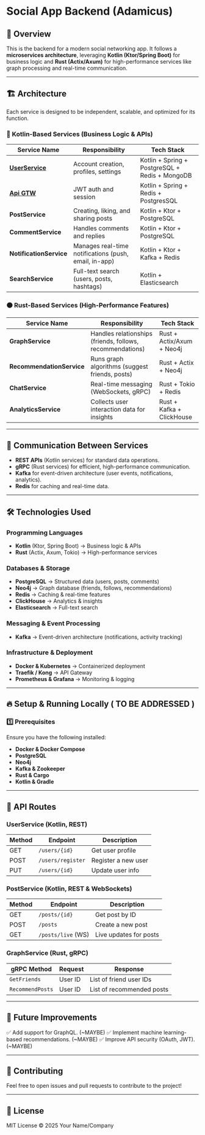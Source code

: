 # Social App Backend (Adamicus)

## 📌 Overview
This is the backend for a modern social networking app. It follows a **microservices architecture**, leveraging **Kotlin (Ktor/Spring Boot)** for business logic and **Rust (Actix/Axum)** for high-performance services like graph processing and real-time communication.

---

## 🏗️ Architecture
Each service is designed to be independent, scalable, and optimized for its function.

### **🔹 Kotlin-Based Services** (Business Logic & APIs)
| Service Name       | Responsibility                                      | Tech Stack                        |
|-------------------|-------------------------------------------------|--------------------------------|
| **[UserService](https://github.com/AncutaIoan/user-service)**     | Account creation, profiles, settings             | Kotlin + Spring  + PostgreSQL + Redis + MongoDB |
| **[Api GTW](https://github.com/AncutaIoan/gateway)**         | JWT auth and session                             | Kotlin + Spring + Redis + PostgresSQL |
| **PostService**     | Creating, liking, and sharing posts              | Kotlin + Ktor + PostgreSQL      |
| **CommentService**  | Handles comments and replies                     | Kotlin + Ktor + PostgreSQL      |
| **NotificationService** | Manages real-time notifications (push, email, in-app) | Kotlin + Ktor + Kafka + Redis  |
| **SearchService**   | Full-text search (users, posts, hashtags)        | Kotlin + Elasticsearch         |

### **🟠 Rust-Based Services** (High-Performance Features)
| Service Name          | Responsibility                                       | Tech Stack                     |
|----------------------|------------------------------------------------|-----------------------------|
| **GraphService**       | Handles relationships (friends, follows, recommendations) | Rust + Actix/Axum + Neo4j     |
| **RecommendationService** | Runs graph algorithms (suggest friends, posts)   | Rust + Actix + Neo4j          |
| **ChatService**        | Real-time messaging (WebSockets, gRPC)             | Rust + Tokio + Redis          |
| **AnalyticsService**   | Collects user interaction data for insights        | Rust + Kafka + ClickHouse     |

---

## 📡 Communication Between Services

- **REST APIs** (Kotlin services) for standard data operations.
- **gRPC** (Rust services) for efficient, high-performance communication.
- **Kafka** for event-driven architecture (user events, notifications, analytics).
- **Redis** for caching and real-time data.

---

## 🛠️ Technologies Used

### **Programming Languages**
- **Kotlin** (Ktor, Spring Boot) → Business logic & APIs
- **Rust** (Actix, Axum, Tokio) → High-performance services

### **Databases & Storage**
- **PostgreSQL** → Structured data (users, posts, comments)
- **Neo4j** → Graph database (friends, follows, recommendations)
- **Redis** → Caching & real-time features
- **ClickHouse** → Analytics & insights
- **Elasticsearch** → Full-text search

### **Messaging & Event Processing**
- **Kafka** → Event-driven architecture (notifications, activity tracking)

### **Infrastructure & Deployment**
- **Docker & Kubernetes** → Containerized deployment
- **Traefik / Kong** → API Gateway
- **Prometheus & Grafana** → Monitoring & logging

---

## 🔥 Setup & Running Locally ( TO BE ADDRESSED )

### **1️⃣ Prerequisites**
Ensure you have the following installed:
- **Docker & Docker Compose**
- **PostgreSQL**
- **Neo4j**
- **Kafka & Zookeeper**
- **Rust & Cargo**
- **Kotlin & Gradle**


---

## 🚀 API Routes

### **UserService** (Kotlin, REST)
| Method | Endpoint              | Description              |
|--------|----------------------|--------------------------|
| GET    | `/users/{id}`         | Get user profile        |
| POST   | `/users/register`     | Register a new user     |
| PUT    | `/users/{id}`         | Update user info        |

### **PostService** (Kotlin, REST & WebSockets)
| Method | Endpoint              | Description                 |
|--------|----------------------|-----------------------------|
| GET    | `/posts/{id}`         | Get post by ID             |
| POST   | `/posts`              | Create a new post          |
| GET    | `/posts/live` (WS)    | Live updates for posts     |

### **GraphService** (Rust, gRPC)
| gRPC Method | Request         | Response                   |
|------------|----------------|---------------------------|
| `GetFriends` | User ID        | List of friend user IDs   |
| `RecommendPosts` | User ID    | List of recommended posts |

---

## 🔄 Future Improvements
✅ Add support for GraphQL. (~MAYBE)
✅ Implement machine learning-based recommendations. (~MAYBE)
✅ Improve API security (OAuth, JWT). (~MAYBE)

---

## 🤝 Contributing
Feel free to open issues and pull requests to contribute to the project!

---

## 📄 License
MIT License © 2025 Your Name/Company

